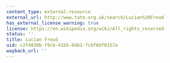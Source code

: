 ```yaml
---
content_type: external-resource
external_url: http://www.tate.org.uk/search/Lucian%20Freud
has_external_license_warning: true
license: https://en.wikipedia.org/wiki/All_rights_reserved
status: ''
title: Lucian Freud
uid: c2f4830b-f9cb-41b5-84b1-fcbf6bf0157a
wayback_url: ''
---
```


